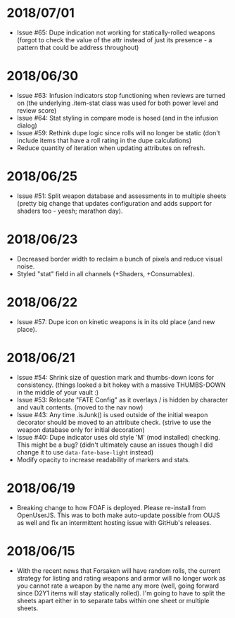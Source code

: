 # 2018/07/01
* Issue #65: Dupe indication not working for statically-rolled weapons (forgot to check the value of the attr instead of just its presence - a pattern that could be address throughout)

# 2018/06/30
* Issue #63: Infusion indicators stop functioning when reviews are turned on (the underlying .item-stat class was used for both power level and review score)
* Issue #64: Stat styling in compare mode is hosed (and in the infusion dialog)
* Issue #59: Rethink dupe logic since rolls will no longer be static (don't include items that have a roll rating in the dupe calculations)
* Reduce quantity of iteration when updating attributes on refresh.

# 2018/06/25
* Issue #51: Split weapon database and assessments in to multiple sheets (pretty big change that updates configuration and adds support for shaders too - yeesh; marathon day).

# 2018/06/23
* Decreased border width to reclaim a bunch of pixels and reduce visual noise.
* Styled "stat" field in all channels (+Shaders, +Consumables).

# 2018/06/22
* Issue #57: Dupe icon on kinetic weapons is in its old place (and new place).

# 2018/06/21
* Issue #54: Shrink size of question mark and thumbs-down icons for consistency. (things looked a bit hokey with a massive THUMBS-DOWN in the middle of your vault :)
* Issue #53: Relocate "FATE Config" as it overlays / is hidden by character and vault contents. (moved to the nav now)
* Issue #43: Any time .isJunk() is used outside of the initial weapon decorator should be moved to an attribute check. (strive to use the weapon database only for initial decoration)
* Issue #40: Dupe indicator uses old style 'M' (mod installed) checking. This might be a bug? (didn't ultimately cause an issues though I did change it to use `data-fate-base-light` instead)
* Modify opacity to increase readability of markers and stats.

# 2018/06/19
* Breaking change to how FOAF is deployed. Please re-install from OpenUserJS. This was to both make auto-update possible from OUJS as well and fix an intermittent hosting issue with GitHub's releases.

# 2018/06/15
* With the recent news that Forsaken will have random rolls, the current strategy for listing and rating weapons and armor will no longer work as you cannot rate a weapon by the name any more (well, going forward since D2Y1 items will stay statically rolled). I'm going to have to split the sheets apart either in to separate tabs within one sheet or multiple sheets.
